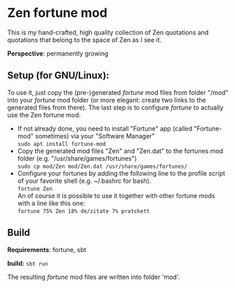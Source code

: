 # Zen fortune mod

This is my hand-crafted, high quality collection of Zen quotations and quotations that belong to the space of Zen as I see it.

**Perspective**:  permanently growing

Setup (for GNU/Linux):
-
To use it, just copy the (pre-)generated *fortune* mod files from folder "/mod" into your *fortune* mod folder (or more elegant: create two links to the generated files from there).
The last step is to configure *fortune* to actually use the Zen fortune mod.

- If not already done, you need to install "Fortune" app (called "Fortune-mod" sometimes) via your "Software Manager"<br/>
  `sudo apt install fortune-mod`
- Copy the generated mod files "Zen" and "Zen.dat" to the fortunes mod folder (e.g. "/usr/share/games/fortunes")<br/>
  `sudo cp mod/Zen mod/Zen.dat /usr/share/games/fortunes/`
- Configure your fortunes by adding the following line to the profile script of your favorite shell (e.g. ~/.bashrc for bash).<br/>
  `fortune Zen`<br/>
  An of course it is possible to use it together with other fortune mods with a line like this one:<br/>
  `fortune 75% Zen 18% de/zitate 7% pratchett`

Build
-
**Requirements**: fortune, sbt

**build:** `sbt run`

The resulting *fortune* mod files are written into folder 'mod'.
